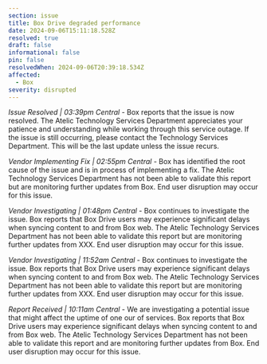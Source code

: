 ```yaml
---
section: issue
title: Box Drive degraded performance
date: 2024-09-06T15:11:18.528Z
resolved: true
draft: false
informational: false
pin: false
resolvedWhen: 2024-09-06T20:39:18.534Z
affected:
  - Box
severity: disrupted
---
```

*Issue Resolved | 03:39pm Central* - Box reports that the issue is now resolved. The Atelic Technology Services Department appreciates your patience and understanding while working through this service outage. If the issue is still occurring, please contact the Technology Services Department. This will be the last update unless the issue recurs.

*Vendor Implementing Fix | 02:55pm Central* - Box has identified the root cause of the issue and is in process of implementing a fix. The Atelic Technology Services Department has not been able to validate this report but are monitoring further updates from Box. End user disruption may occur for this issue.

*Vendor Investigating | 01:48pm Central* - Box continues to investigate the issue. Box reports that Box Drive users may experience significant delays when syncing content to and from Box web. The Atelic Technology Services Department has not been able to validate this report but are monitoring further updates from XXX. End user disruption may occur for this issue.

*Vendor Investigating | 11:52am Central* - Box continues to investigate the issue. Box reports that Box Drive users may experience significant delays when syncing content to and from Box web. The Atelic Technology Services Department has not been able to validate this report but are monitoring further updates from XXX. End user disruption may occur for this issue.

*Report Received | 10:11am Central* - We are investigating a potential issue that might affect the uptime of one our of services. Box reports that Box Drive users may experience significant delays when syncing content to and from Box web. The Atelic Technology Services Department has not been able to validate this report and are monitoring further updates from Box. End user disruption may occur for this issue.